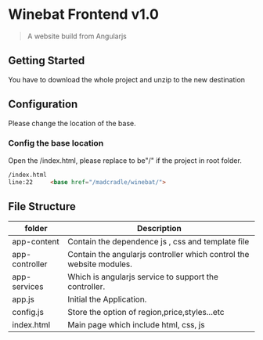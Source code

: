 # Winebat Frontend v1.0 
> A website build from Angularjs 



## Getting Started

You have to download the whole project and unzip to the new destination

## Configuration

Please change the location of the base.

### Config the base location
Open the /index.html, please replace to be"/" if the project in root folder.
```html
/index.html
line:22     <base href="/madcradle/winebat/"> 
```

## File Structure

folder                  | Description
----------------------- | -----------
app-content             | Contain the dependence js , css and template file
app-controller          | Contain the angularjs controller which control the website modules.
app-services            | Which is angularjs service to support the controller.
app.js             		| Initial the Application.
config.js               | Store the option of region,price,styles...etc
index.html              | Main page which include html, css, js